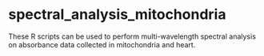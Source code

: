 # spectral_analysis_mitochondria
These R scripts can be used to perform multi-wavelength spectral analysis on absorbance data collected in mitochondria and heart.
